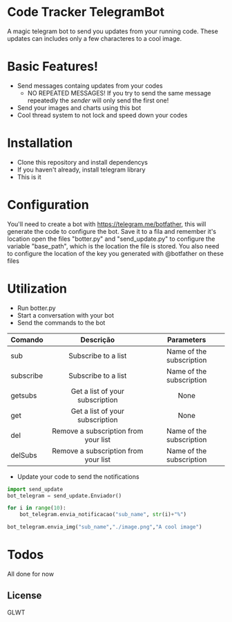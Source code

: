 # Code Tracker TelegramBot

A magic telegram bot to send you updates from your running code. These updates can includes only a few characteres to a cool image.

# Basic Features!

  - Send messages containg updates from your codes
    - NO REPEATED MESSAGES! If you try to send the same message repeatedly the _sender_ will only send the first one! 
  - Send your images and charts using this bot
  - Cool thread system to not lock and speed down your codes


# Installation

  - Clone this repository and install dependencys
  - If you haven't already, install telegram library
  - This is it


# Configuration

 You'll need to create a bot with https://telegram.me/botfather, this will generate the code to configure the bot. Save it to a fila and remember it's location
 open the files "botter.py" and "send_update.py" to configure the variable "base_path", which is the location the file is stored.
 You also need to configure the location of the key you generated with @botfather on these files

# Utilization

- Run botter.py
- Start a conversation with your bot
- Send the commands to the bot




| Comando       | Descrição    | Parameters |
| ------------- |:-------------:|:-------------:|
| sub           | Subscribe to a list | Name of the subscription |
| subscribe     | Subscribe to a list | Name of the subscription |
| getsubs       | Get a list of your subscription | None |
| get           | Get a list of your subscription | None |
| del           | Remove a subscription from your list | Name of the subscription |
| delSubs       | Remove a subscription from your list | Name of the subscription |


- Update your code to send the notifications

```python
import send_update
bot_telegram = send_update.Enviador()

for i in range(10):
    bot_telegram.envia_notificacao("sub_name", str(i)+"%")

bot_telegram.envia_img("sub_name","./image.png","A cool image")
```

# Todos

All done for now

License
----

GLWT
